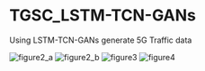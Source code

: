 # TGSC_LSTM-TCN-GANs

Using LSTM-TCN-GANs generate 5G Traffic data

![figure2_a](https://user-images.githubusercontent.com/57590655/148369414-dc23d719-b5ed-4cd4-94bc-180de972cb7c.png)
![figure2_b](https://user-images.githubusercontent.com/57590655/148369453-a04e703f-02a6-4655-880b-505fa72a0ddf.png)
![figure3](https://user-images.githubusercontent.com/57590655/148369462-78b7fdfc-356a-4e7c-b10e-2cccf54dfca5.png)
![figure4](https://user-images.githubusercontent.com/57590655/148369471-faa6728a-2c47-4cb9-ab7f-de64300f9e7f.png)
